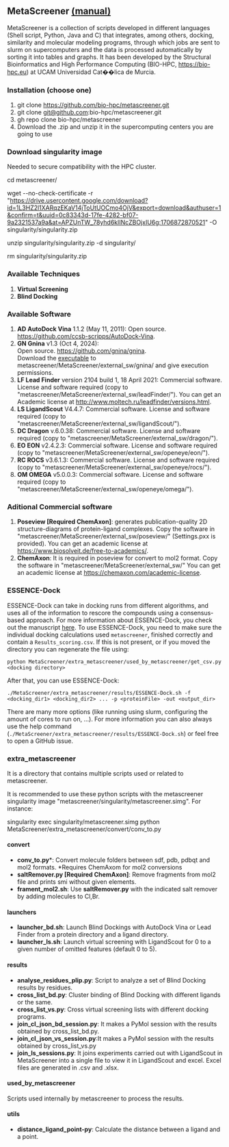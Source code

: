 ## MetaScreener [(manual)](https://github.com/bio-hpc/metascreener/wiki)
MetaScreener is a collection of scripts developed in different languages (Shell script, Python, Java and C) that integrates, among others, docking, similarity and molecular modeling programs, through which jobs are sent to slurm on supercomputers and the data is processed automatically by sorting it into tables and graphs. It has been developed by the Structural Bioinformatics and High Performance Computing (BIO-HPC, https://bio-hpc.eu) at UCAM Universidad Cat��lica de Murcia.

### Installation (choose one)
1. git clone https://github.com/bio-hpc/metascreener.git
2. git clone git@github.com:bio-hpc/metascreener.git
3. gh repo clone bio-hpc/metascreener
4. Download the .zip and unzip it in the supercomputing centers you are going to use 

### Download singularity image 
Needed to secure compatibility with the HPC cluster.

cd metascreener/

wget --no-check-certificate -r "https://drive.usercontent.google.com/download?id=1L3HZ2l1XARqzEKaV14jToUtUOCmo4OjV&export=download&authuser=1&confirm=t&uuid=0c83343d-17fe-4282-bf07-9a2321537a9a&at=APZUnTW_78yhd6klINcZBOjxIU6g:1706872870521" -O singularity/singularity.zip

unzip singularity/singularity.zip -d singularity/

rm singularity/singularity.zip

### Available Techniques
1. **Virtual Screening**
2. **Blind Docking**

### Available Software
1. **AD AutoDock Vina** 1.1.2 (May 11, 2011):
   Open source. https://github.com/ccsb-scripps/AutoDock-Vina.
2. **GN Gnina** v1.3 (Oct 4, 2024):  
   Open source. https://github.com/gnina/gnina.  
   Download the [executable](https://github.com/gnina/gnina/releases/tag/v1.3) to metascreener/MetaScreener/external_sw/gnina/ and give execution permissions.                               
4. **LF Lead Finder** version 2104 build 1, 18 April 2021: 
   Commercial software. License and software required (copy to "metascreener/MetaScreener/external_sw/leadFinder/").
   You can get an Academic license at http://www.moltech.ru/leadfinder/versions.html.
5. **LS LigandScout** V4.4.7:
   Commercial software. License and software required (copy to "metascreener/MetaScreener/external_sw/ligandScout/").    
6. **DC Dragon** v.6.0.38:
   Commercial software. License and software required (copy to "metascreener/MetaScreener/external_sw/dragon/").
7. **EO EON** v2.4.2.3:
   Commercial software. License and software required (copy to "metascreener/MetaScreener/external_sw/openeye/eon/").
8. **RC ROCS** v3.6.1.3:
   Commercial software. License and software required (copy to "metascreener/MetaScreener/external_sw/openeye/rocs/").
9. **OM OMEGA** v5.0.0.3:
   Commercial software. License and software required (copy to "metascreener/MetaScreener/external_sw/openeye/omega/"). 
   
### Aditional Commercial software
1. **Poseview [Required ChemAxon]**:  generates publication-quality 2D structure-diagrams of protein-ligand complexes.
   Copy the software in "metascreener/MetaScreener/external_sw/poseview/" (Settings.pxx is provided).
   You can get an academic license at https://www.biosolveit.de/free-to-academics/.
2. **ChemAxon**: It is required in poseview for convert to mol2 format.
   Copy the software in "metascreener/MetaScreener/external_sw/"
   You can get an academic license at https://chemaxon.com/academic-license.
### ESSENCE-Dock
ESSENCE-Dock can take in docking runs from different algorithms, and uses all of the information to rescore the compounds using a consensus-based approach.
For more information about ESSENCE-Dock, you check out the manuscript [here](https://pubs.acs.org/doi/10.1021/acs.jcim.3c01982).
To use ESSENCE-Dock, you need to make sure the individual docking calculations used `metascreener`, finished correctly and contain a `Results_scoring.csv`. If this is not present, or if you moved the directory you can regenerate the file using:  
 ```
python MetaScreener/extra_metascreener/used_by_metascreener/get_csv.py <docking directory>
 ```
After that, you can use ESSENCE-Dock:
 ```
./MetaScreener/extra_metascreener/results/ESSENCE-Dock.sh -f <docking_dir1> <docking_dir2> ... -p <proteinFile> -out <output_dir>
 ```
There are many more options (like running using slurm, configuring the amount of cores to run on, ...). For more information you can also always use the help command (`./MetaScreener/extra_metascreener/results/ESSENCE-Dock.sh`) or feel free to open a GitHub issue.   
### extra_metascreener
It is a directory that contains multiple scripts used or related to metascreener. 

It is recommended to use these python scripts with the metascreener singularity image "metascreener/singularity/metascreener.simg". 
For instance:

singularity exec singularity/metascreener.simg python MetaScreener/extra_metascreener/convert/conv_to.py

#### convert
- **conv_to.py***: Convert molecule folders between sdf, pdb, pdbqt and mol2 formats. *Requires ChemAxom for mol2 conversions 
- **saltRemover.py [Required ChemAxon]**: Remove fragments from mol2 file and prints smi without given elements.
- **frament_mol2.sh**: Use **saltRemover.py** with the indicated salt remover by adding molecules to Cl,Br.
#### launchers
- **launcher_bd.sh**: Launch Blind Dockings with AutoDock Vina or Lead Finder from a protein directory and a ligand directory. 
- **launcher_ls.sh**: Launch virtual screening with LigandScout for 0 to a given number of omitted features (default 0 to 5).
#### results
- **analyse_residues_plip.py**: Script to analyze a set of Blind Docking results by residues.
- **cross_list_bd.py**: Cluster binding of Blind Docking with different ligands or the same.
- **cross_list_vs.py**: Cross virtual screening lists with different docking programs.
- **join_cl_json_bd_session.py**: It makes a PyMol session with the results obtained by cross_list_bd.py.
- **join_cl_json_vs_session.py**:It makes a PyMol session with the results obtained by cross_list_vs.py
- **join_ls_sessions.py**: It joins experiments carried out with LigandScout in MetaScreener into a single file to view it in LigandScout and excel.
 Excel files are generated in .csv and .xlsx.
#### used_by_metascreener
Scripts used internally by metascreener to process the results. 
#### utils
- **distance_ligand_point-py**: Calculate the distance between a ligand and a point.
